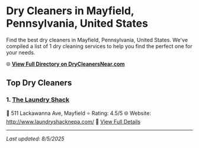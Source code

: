 # Dry Cleaners in Mayfield, Pennsylvania, United States

Find the best dry cleaners in Mayfield, Pennsylvania, United States. We've compiled a list of 1 dry cleaning services to help you find the perfect one for your needs.

🌐 **[View Full Directory on DryCleanersNear.com](https://drycleanersnear.com/city/US/Pennsylvania/Mayfield)**

## Top Dry Cleaners

### 1. [The Laundry Shack](https://drycleanersnear.com/dryCleaner/6860f2ef9e55fd3072cb3961/the-laundry-shack)
📍 511 Lackawanna Ave, Mayfield
⭐ Rating: 4.5/5
🌐 Website: http://www.laundryshacknepa.com/
🔗 [View Full Details](https://drycleanersnear.com/dryCleaner/6860f2ef9e55fd3072cb3961/the-laundry-shack)


---

*Last updated: 8/5/2025*
